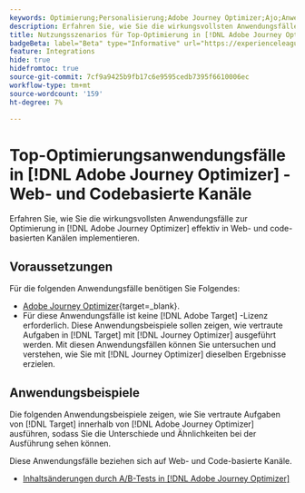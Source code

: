 ```yaml
---
keywords: Optimierung;Personalisierung;Adobe Journey Optimizer;Ajo;Anwendungsfälle;Szenarien;Web;Code-basiert
description: Erfahren Sie, wie Sie die wirkungsvollsten Anwendungsfälle für die Optimierung effektiv in [!DNL Adobe Journey Optimizer] implementieren.
title: Nutzungsszenarios für Top-Optimierung in [!DNL Adobe Journey Optimizer]  - Web- und Codebasierte Kanäle
badgeBeta: label="Beta" type="Informative" url="https://experienceleague.adobe.com/docs/target/using/introduction/intro.html?lang=de#beta newtab=true" tooltip="Was sind Beta-Funktionen in  [!DNL Adobe Target]?"
feature: Integrations
hide: true
hidefromtoc: true
source-git-commit: 7cf9a9425b9fb17c6e9595cedb7395f6610006ec
workflow-type: tm+mt
source-wordcount: '159'
ht-degree: 7%

---
```


# Top-Optimierungsanwendungsfälle in [!DNL Adobe Journey Optimizer] - Web- und Codebasierte Kanäle

Erfahren Sie, wie Sie die wirkungsvollsten Anwendungsfälle zur Optimierung in [!DNL Adobe Journey Optimizer] effektiv in Web- und code-basierten Kanälen implementieren.

## Voraussetzungen 

Für die folgenden Anwendungsfälle benötigen Sie Folgendes:

* [Adobe Journey Optimizer](https://experienceleague.adobe.com/en/docs/journey-optimizer/using/get-started/get-started){target=_blank}.
* Für diese Anwendungsfälle ist keine [!DNL Adobe Target] -Lizenz erforderlich. Diese Anwendungsbeispiele sollen zeigen, wie vertraute Aufgaben in [!DNL Target] mit [!DNL Journey Optimizer] ausgeführt werden. Mit diesen Anwendungsfällen können Sie untersuchen und verstehen, wie Sie mit [!DNL Journey Optimizer] dieselben Ergebnisse erzielen.

## Anwendungsbeispiele

Die folgenden Anwendungsbeispiele zeigen, wie Sie vertraute Aufgaben von [!DNL Target] innerhalb von [!DNL Adobe Journey Optimizer] ausführen, sodass Sie die Unterschiede und Ähnlichkeiten bei der Ausführung sehen können.

Diese Anwendungsfälle beziehen sich auf Web- und Code-basierte Kanäle.

* [Inhaltsänderungen durch A/B-Tests in [!DNL Adobe Journey Optimizer]](/help/main/c-integrating-target-with-mac/ajo/content-change-using-ajo.md)